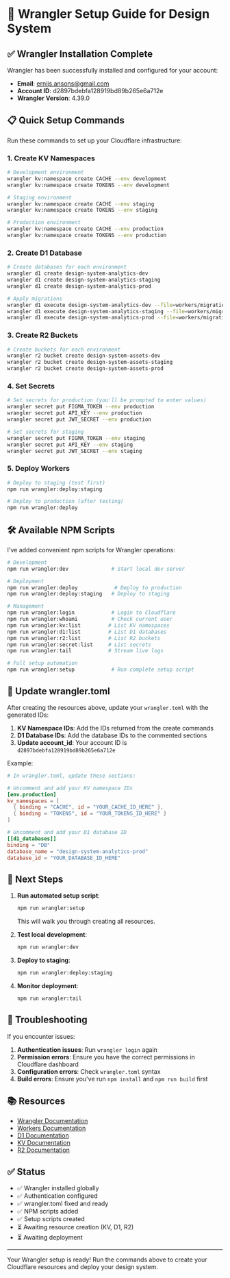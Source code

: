 # 🚀 Wrangler Setup Guide for Design System

## ✅ Wrangler Installation Complete

Wrangler has been successfully installed and configured for your account:
- **Email**: ernijs.ansons@gmail.com
- **Account ID**: d2897bdebfa128919bd89b265e6a712e
- **Wrangler Version**: 4.39.0

## 📋 Quick Setup Commands

Run these commands to set up your Cloudflare infrastructure:

### 1. Create KV Namespaces
```bash
# Development environment
wrangler kv:namespace create CACHE --env development
wrangler kv:namespace create TOKENS --env development

# Staging environment
wrangler kv:namespace create CACHE --env staging
wrangler kv:namespace create TOKENS --env staging

# Production environment
wrangler kv:namespace create CACHE --env production
wrangler kv:namespace create TOKENS --env production
```

### 2. Create D1 Database
```bash
# Create databases for each environment
wrangler d1 create design-system-analytics-dev
wrangler d1 create design-system-analytics-staging
wrangler d1 create design-system-analytics-prod

# Apply migrations
wrangler d1 execute design-system-analytics-dev --file=workers/migrations/0001_init.sql
wrangler d1 execute design-system-analytics-staging --file=workers/migrations/0001_init.sql
wrangler d1 execute design-system-analytics-prod --file=workers/migrations/0001_init.sql
```

### 3. Create R2 Buckets
```bash
# Create buckets for each environment
wrangler r2 bucket create design-system-assets-dev
wrangler r2 bucket create design-system-assets-staging
wrangler r2 bucket create design-system-assets-prod
```

### 4. Set Secrets
```bash
# Set secrets for production (you'll be prompted to enter values)
wrangler secret put FIGMA_TOKEN --env production
wrangler secret put API_KEY --env production
wrangler secret put JWT_SECRET --env production

# Set secrets for staging
wrangler secret put FIGMA_TOKEN --env staging
wrangler secret put API_KEY --env staging
wrangler secret put JWT_SECRET --env staging
```

### 5. Deploy Workers
```bash
# Deploy to staging (test first)
npm run wrangler:deploy:staging

# Deploy to production (after testing)
npm run wrangler:deploy
```

## 🛠️ Available NPM Scripts

I've added convenient npm scripts for Wrangler operations:

```bash
# Development
npm run wrangler:dev              # Start local dev server

# Deployment
npm run wrangler:deploy            # Deploy to production
npm run wrangler:deploy:staging   # Deploy to staging

# Management
npm run wrangler:login            # Login to Cloudflare
npm run wrangler:whoami           # Check current user
npm run wrangler:kv:list         # List KV namespaces
npm run wrangler:d1:list         # List D1 databases
npm run wrangler:r2:list         # List R2 buckets
npm run wrangler:secret:list     # List secrets
npm run wrangler:tail            # Stream live logs

# Full setup automation
npm run wrangler:setup            # Run complete setup script
```

## 📝 Update wrangler.toml

After creating the resources above, update your `wrangler.toml` with the generated IDs:

1. **KV Namespace IDs**: Add the IDs returned from the create commands
2. **D1 Database IDs**: Add the database IDs to the commented sections
3. **Update account_id**: Your account ID is `d2897bdebfa128919bd89b265e6a712e`

Example:
```toml
# In wrangler.toml, update these sections:

# Uncomment and add your KV namespace IDs
[env.production]
kv_namespaces = [
  { binding = "CACHE", id = "YOUR_CACHE_ID_HERE" },
  { binding = "TOKENS", id = "YOUR_TOKENS_ID_HERE" }
]

# Uncomment and add your D1 database ID
[[d1_databases]]
binding = "DB"
database_name = "design-system-analytics-prod"
database_id = "YOUR_DATABASE_ID_HERE"
```

## 🚦 Next Steps

1. **Run automated setup script**:
   ```bash
   npm run wrangler:setup
   ```
   This will walk you through creating all resources.

2. **Test local development**:
   ```bash
   npm run wrangler:dev
   ```

3. **Deploy to staging**:
   ```bash
   npm run wrangler:deploy:staging
   ```

4. **Monitor deployment**:
   ```bash
   npm run wrangler:tail
   ```

## 🔧 Troubleshooting

If you encounter issues:

1. **Authentication issues**: Run `wrangler login` again
2. **Permission errors**: Ensure you have the correct permissions in Cloudflare dashboard
3. **Configuration errors**: Check `wrangler.toml` syntax
4. **Build errors**: Ensure you've run `npm install` and `npm run build` first

## 📚 Resources

- [Wrangler Documentation](https://developers.cloudflare.com/workers/wrangler/)
- [Workers Documentation](https://developers.cloudflare.com/workers/)
- [D1 Documentation](https://developers.cloudflare.com/d1/)
- [KV Documentation](https://developers.cloudflare.com/workers/runtime-apis/kv/)
- [R2 Documentation](https://developers.cloudflare.com/r2/)

## ✅ Status

- ✅ Wrangler installed globally
- ✅ Authentication configured
- ✅ wrangler.toml fixed and ready
- ✅ NPM scripts added
- ✅ Setup scripts created
- ⏳ Awaiting resource creation (KV, D1, R2)
- ⏳ Awaiting deployment

---

Your Wrangler setup is ready! Run the commands above to create your Cloudflare resources and deploy your design system.